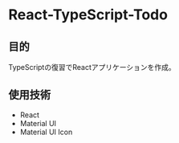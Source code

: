 # React-TypeScript-Todo

## 目的
TypeScriptの復習でReactアプリケーションを作成。

## 使用技術
- React
- Material UI
- Material UI Icon
